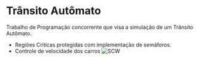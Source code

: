 # Trânsito Autômato
Trabalho de Programação concorrente que visa a simulação de um Trânsito Autômato.
* Regiões Critícas protegidas com implementação de semáforos.
* Controle de velocidade dos carros
![SCW](src/com/nathan/res/img/scw.gif)
